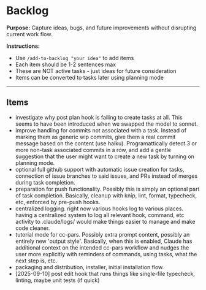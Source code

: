 # Backlog

**Purpose:** Capture ideas, bugs, and future improvements without disrupting current work flow.

**Instructions:**
- Use `/add-to-backlog "your idea"` to add items
- Each item should be 1-2 sentences max
- These are NOT active tasks - just ideas for future consideration
- Items can be converted to tasks later using planning mode

---

## Items

<!-- Items will be added below -->
- investigate why post plan hook is failing to create tasks at all. This seems to have been introduced when we swapped the model to sonnet.
- improve handling for commits not associated with a task. Instead of marking them as generic wip commits, give them a real commit message based on the content (use haiku). Programattically detect 3 or more non-task associated commits in a row, and add a gentle suggestion that the user might want to create a new task by turning on planning mode.
- optional full github support with automatic issue creation for tasks, connection of issue branches to said issues, and PRs instead of merges during task completion.
- preparation for push functionality. Possibly this is simply an optional part of task completion. Basically, cleanup with knip, lint, format, typecheck, etc, enforced by pre-push hooks.
- centralized logging. right now various hooks log to various places. having a centralized system to log all relevant hook, command, etc activity to .claude/logs/ would make things easier to manage and make code cleaner.
- tutorial mode for cc-pars. Possibly extra prompt content, possibly an entirely new 'output style'. Basically, when this is enabled, Claude has additional context on the intended cc-pars workflow and nudges the user more explicitly with reminders of commands, using tasks, what the next step is, etc.
- packaging and distribution, installer, initial installation flow.
- [2025-09-10] post edit hook that runs things like single-file typecheck, linting, maybe unit tests (if quick)

